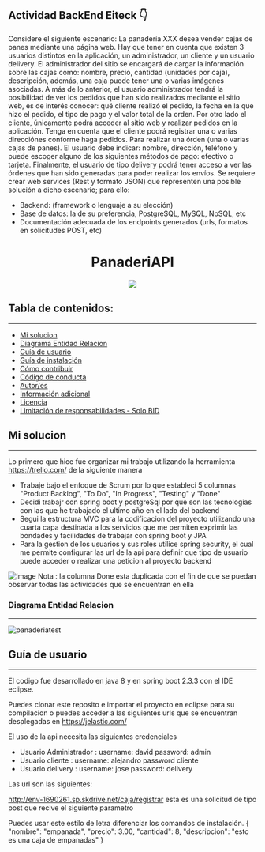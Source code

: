 ## Actividad BackEnd Eiteck 👇


Considere el siguiente escenario:
La panadería XXX desea vender cajas de panes mediante una página web. Hay que tener en cuenta
que existen 3 usuarios distintos en la aplicación, un administrador, un cliente y un usuario delivery.
El administrador del sitio se encargará de cargar la información sobre las cajas como: nombre,
precio, cantidad (unidades por caja), descripción, además, una caja puede tener una o varias
imágenes asociadas. A más de lo anterior, el usuario administrador tendrá la posibilidad de ver los
pedidos que han sido realizados mediante el sitio web, es de interés conocer: qué cliente realizó el
pedido, la fecha en la que hizo el pedido, el tipo de pago y el valor total de la orden.
Por otro lado el cliente, únicamente podrá acceder al sitio web y realizar pedidos en la aplicación.
Tenga en cuenta que el cliente podrá registrar una o varias direcciónes conforme haga pedidos. Para
realizar una órden (una o varias cajas de panes). El usuario debe indicar: nombre, dirección, teléfono
y puede escoger alguno de los siguientes métodos de pago: efectivo o tarjeta.
Finalmente, el usuario de tipo delivery podrá tener acceso a ver las órdenes que han sido generadas
para poder realizar los envíos.
Se requiere crear web services (Rest y formato JSON) que representen una posible solución a dicho
escenario; para ello:
- Backend: (framework o lenguaje a su elección)
- Base de datos: la de su preferencia, PostgreSQL, MySQL, NoSQL, etc
- Documentación adecuada de los endpoints generados (urls, formatos en solicitudes POST,
etc)


<h1 align="center"> PanaderiAPI</h1>
<p align="center"><img src="https://refactorizando.com/wp-content/uploads/2020/12/spring-data-postgresql-1024x308.jpeg"/></p> 

## Tabla de contenidos:
---

- [Mi solucion](#mi-solucion)
- [Diagrama Entidad Relacion](#diagrama-entidad-relacion)
- [Guía de usuario](#guía-de-usuario)
- [Guía de instalación](#guía-de-instalación)
- [Cómo contribuir](#cómo-contribuir)
- [Código de conducta](#código-de-conducta)
- [Autor/es](#autores)
- [Información adicional](#información-adicional)
- [Licencia](#licencia)
- [Limitación de responsabilidades - Solo BID](#limitación-de-responsabilidades)

## Mi solucion
---
Lo primero que hice fue organizar mi trabajo utilizando la herramienta https://trello.com/ de la siguiente manera 



- Trabaje bajo el enfoque de Scrum por lo que estableci 5 columnas "Product Backlog", "To Do", "In Progress", "Testing" y "Done"
- Decidi trabajr con spring boot y postgreSql por que son las tecnologias con las que he trabajado el ultimo año en el lado del backend
- Segui la estructura MVC para la codificacion del proyecto utilizando una cuarta capa destinada a los servicios que me permiten exprimir las bondades y facilidades de trabajar con spring boot y JPA 
- Para la gestion de los usuarios y sus roles utilice spring security, el cual me permite configurar las url de la api para definir que tipo de usuario puede acceder o realizar una peticion al proyecto backend

![image](https://user-images.githubusercontent.com/65741905/150896455-b2a28045-a5cd-4c8e-8f5b-1877b2d180fa.png)
 Nota : la columna Done esta duplicada con el fin de que se puedan observar todas las actividades que se encuentran en ella

### Diagrama Entidad Relacion
---
![panaderiatest](https://user-images.githubusercontent.com/65741905/150896658-b04f0617-fb0a-4be9-83af-53ac969a00b4.png)


## Guía de usuario
---
El codigo fue desarrollado  en java 8 y en spring boot 2.3.3 con el IDE eclipse. 

Puedes clonar este reposito e importar el proyecto en eclipse para su compilacion o puedes acceder a las siguientes urls que se encuentran desplegadas en https://jelastic.com/

El uso de la api necesita las siguientes credenciales 

 - Usuario Administrador  :
   username: david
   password: admin
 - Usuario cliente :
   username: alejandro
   password cliente
 - Usuario delivery :
   username: jose
   password: delivery

Las url son las siguientes:

http://env-1690261.sp.skdrive.net/caja/registrar esta es una solicitud de tipo post que recive el siguiente parametro 
 	
  Puedes usar este estilo de letra diferenciar los comandos de instalación.
{
    "nombre": "empanada",
    "precio": 3.00,
    "cantidad": 8,
    "descripcion": "esto es una caja de empanadas"
}
